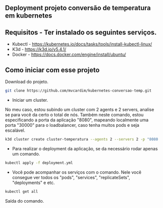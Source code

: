 ## Deployment projeto conversão de temperatura em kubernetes


## Requisitos - Ter instalado os seguintes serviços.

- Kubectl - https://kubernetes.io/docs/tasks/tools/install-kubectl-linux/
- K3d - https://k3d.io/v5.4.1/
- Docker - https://docs.docker.com/engine/install/ubuntu/

## Como iniciar com esse projeto

Download do projeto.

```bash
git clone https://github.com/mvcardim/kubernetes-conversao-temp.git
```

- Iniciar um cluster.

No meu caso, estou subindo um cluster com 2 agents e 2 servers, analise se para você da certo o total de nós.
Também neste comando, estou especificando a porta da aplicação "8080", mapeando localmente uma porta "30000" para o loadbalancer, caso tenha muitos pods e seja escalável.

```bash
k3d cluster create cluster-temperatura --agents 2 --servers 2 -p "8080:30000@loadbalancer"
```

- Para realizar o deployment da aplicação, se da necessário rodar apenas um comando.

```bash
kubectl apply -f deployment.yml
```

- Você pode acompanhar os serviços com o comando.
Nele você consegue ver todos os "pods", "services", "replicateSets", "deployments" e etc.

```bash
kubectl get all
```

Saída do comando.


